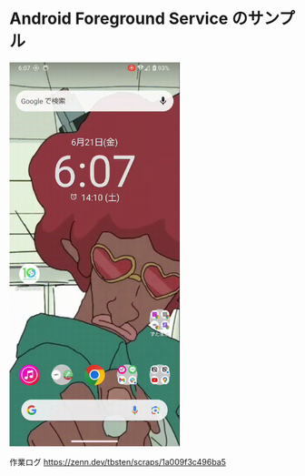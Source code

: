 # Android Foreground Service のサンプル

<img src="./docs/foreground-service-sample.gif" alt="foreground service のサンプル" width="300" />

作業ログ
https://zenn.dev/tbsten/scraps/1a009f3c496ba5
